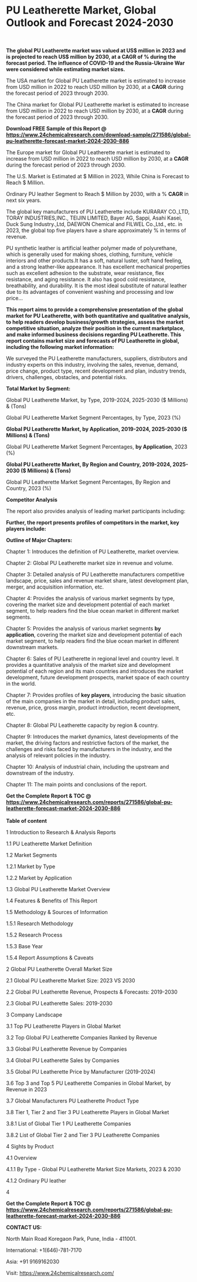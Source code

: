 <h1>PU Leatherette Market, Global Outlook and Forecast 2024-2030</h1><br/><p><strong>The global PU Leatherette market was valued at US$ million in 2023 and is projected to reach US$ million by 2030, at a <strong>CAGR</strong> of % during the forecast period. The influence of COVID-19 and the Russia-Ukraine War were considered while estimating market sizes.</strong></p><p>The USA market for Global PU Leatherette market is estimated to increase from USD million in 2022 to reach USD million by 2030, at a <strong>CAGR</strong> during the forecast period of 2023 through 2030.</p><p>The China market for Global PU Leatherette market is estimated to increase from USD million in 2022 to reach USD million by 2030, at a <strong>CAGR</strong> during the forecast period of 2023 through 2030.</p><div><b>Download FREE Sample of this Report @ <a href="https://www.24chemicalresearch.com/download-sample/271586/global-pu-leatherette-forecast-market-2024-2030-886">https://www.24chemicalresearch.com/download-sample/271586/global-pu-leatherette-forecast-market-2024-2030-886</a></b></div><p>The Europe market for Global PU Leatherette market is estimated to increase from USD million in 2022 to reach USD million by 2030, at a <strong>CAGR</strong> during the forecast period of 2023 through 2030.</p><p>The U.S. Market is Estimated at $ Million in 2023, While China is Forecast to Reach $ Million.</p><p>Ordinary PU leather Segment to Reach $ Million by 2030, with a % <strong>CAGR</strong> in next six years.</p><p>The global key manufacturers of PU Leatherette include KURARAY CO.,LTD, TORAY INDUSTRIES,INC., TEIJIN LIMITED, Bayer AG, Sappi, Asahi Kasei, Duck Sung Industry.,Ltd, DAEWON Chemical and FILWEL Co.,Ltd., etc. in 2023, the global top five players have a share approximately % in terms of revenue.</p><p>PU synthetic leather is artificial leather polymer made of polyurethane, which is generally used for making shoes, clothing, furniture, vehicle interiors and other products.It has a soft, natural luster, soft hand feeling, and a strong leather-like appearance. It has excellent mechanical properties such as excellent adhesion to the substrate, wear resistance, flex resistance, and aging resistance. It also has good cold resistance, breathability, and durability. It is the most ideal substitute of natural leather due to its advantages of convenient washing and processing and low price...</p><p><strong>This report aims to provide a comprehensive presentation of the global market for PU Leatherette, with both quantitative and qualitative analysis, to help readers develop business/growth strategies, assess the market competitive situation, analyze their position in the current marketplace, and make informed business decisions regarding PU Leatherette. This report contains market size and forecasts of PU Leatherette in global, including the following market information:</strong></p><p>We surveyed the PU Leatherette manufacturers, suppliers, distributors and industry experts on this industry, involving the sales, revenue, demand, price change, product type, recent development and plan, industry trends, drivers, challenges, obstacles, and potential risks.</p><p><strong>Total Market by Segment:</strong></p><p>Global PU Leatherette Market, by Type, 2019-2024, 2025-2030 ($ Millions) & (Tons)</p><p>Global PU Leatherette Market Segment Percentages, by Type, 2023 (%)</p><p><strong>Global PU Leatherette Market, <strong>by Application</strong>, 2019-2024, 2025-2030 ($ Millions) & (Tons)</strong></p><p>Global PU Leatherette Market Segment Percentages, <strong>by Application</strong>, 2023 (%)</p><p><strong>Global PU Leatherette Market, By Region and Country, 2019-2024, 2025-2030 ($ Millions) & (Tons)</strong></p><p>Global PU Leatherette Market Segment Percentages, By Region and Country, 2023 (%)</p><p><strong>Competitor Analysis</strong></p><p>The report also provides analysis of leading market participants including:</p><p><strong>Further, the report presents profiles of competitors in the market, <strong>key players</strong> include:</strong></p><p><strong>Outline of Major Chapters:</strong></p><p>Chapter 1: Introduces the definition of PU Leatherette, market overview.</p><p>Chapter 2: Global PU Leatherette market size in revenue and volume.</p><p>Chapter 3: Detailed analysis of PU Leatherette manufacturers competitive landscape, price, sales and revenue market share, latest development plan, merger, and acquisition information, etc.</p><p>Chapter 4: Provides the analysis of various market segments by type, covering the market size and development potential of each market segment, to help readers find the blue ocean market in different market segments.</p><p>Chapter 5: Provides the analysis of various market segments <strong>by application</strong>, covering the market size and development potential of each market segment, to help readers find the blue ocean market in different downstream markets.</p><p>Chapter 6: Sales of PU Leatherette in regional level and country level. It provides a quantitative analysis of the market size and development potential of each region and its main countries and introduces the market development, future development prospects, market space of each country in the world.</p><p>Chapter 7: Provides profiles of <strong>key players</strong>, introducing the basic situation of the main companies in the market in detail, including product sales, revenue, price, gross margin, product introduction, recent development, etc.</p><p>Chapter 8: Global PU Leatherette capacity by region & country.</p><p>Chapter 9: Introduces the market dynamics, latest developments of the market, the driving factors and restrictive factors of the market, the challenges and risks faced by manufacturers in the industry, and the analysis of relevant policies in the industry.</p><p>Chapter 10: Analysis of industrial chain, including the upstream and downstream of the industry.</p><p>Chapter 11: The main points and conclusions of the report.</p><div><b>Get the Complete Report & TOC @ <a href="https://www.24chemicalresearch.com/reports/271586/global-pu-leatherette-forecast-market-2024-2030-886">https://www.24chemicalresearch.com/reports/271586/global-pu-leatherette-forecast-market-2024-2030-886</a></b></div><br><b>Table of content</b><p>1 Introduction to Research & Analysis Reports<br />
 
  1.1 PU Leatherette Market Definition<br />
 
  1.2 Market Segments<br />
 
  1.2.1 Market by Type<br />
 
  1.2.2 Market by Application<br />
 
  1.3 Global PU Leatherette Market Overview<br />
 
  1.4 Features & Benefits of This Report<br />
 
  1.5 Methodology & Sources of Information<br />
 
  1.5.1 Research Methodology<br />
 
  1.5.2 Research Process<br />
 
  1.5.3 Base Year<br />
 
  1.5.4 Report Assumptions & Caveats<br />
 
 2 Global PU Leatherette Overall Market Size<br />
 
  2.1 Global PU Leatherette Market Size: 2023 VS 2030<br />
 
  2.2 Global PU Leatherette Revenue, Prospects & Forecasts: 2019-2030<br />
 
  2.3 Global PU Leatherette Sales: 2019-2030<br />
 
 3 Company Landscape<br />
 
  3.1 Top PU Leatherette Players in Global Market<br />
 
  3.2 Top Global PU Leatherette Companies Ranked by Revenue<br />
 
  3.3 Global PU Leatherette Revenue by Companies<br />
 
  3.4 Global PU Leatherette Sales by Companies<br />
 
  3.5 Global PU Leatherette Price by Manufacturer (2019-2024)<br />
 
  3.6 Top 3 and Top 5 PU Leatherette Companies in Global Market, by Revenue in 2023<br />
 
  3.7 Global Manufacturers PU Leatherette Product Type<br />
 
  3.8 Tier 1, Tier 2 and Tier 3 PU Leatherette Players in Global Market<br />
 
  3.8.1 List of Global Tier 1 PU Leatherette Companies<br />
 
  3.8.2 List of Global Tier 2 and Tier 3 PU Leatherette Companies<br />
 
 4 Sights by Product<br />
 
  4.1 Overview<br />
 
  4.1.1 By Type - Global PU Leatherette Market Size Markets, 2023 & 2030<br />
 
  4.1.2 Ordinary PU leather<br />
 
  4<br><div><b>Get the Complete Report & TOC @ <a href="https://www.24chemicalresearch.com/reports/271586/global-pu-leatherette-forecast-market-2024-2030-886">https://www.24chemicalresearch.com/reports/271586/global-pu-leatherette-forecast-market-2024-2030-886</a></b></div></p>
 
 <b>CONTACT US:</b><br>
 
 North Main Road Koregaon Park, Pune, India - 411001.<br/>
 
 International: +1(646)-781-7170<br/>
 
 Asia: +91 9169162030<br/>
 
 Visit: <a href="https://www.24chemicalresearch.com/">https://www.24chemicalresearch.com/</a>
 
 <br>